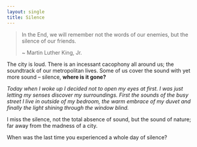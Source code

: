 ```yaml
---
layout: single
title: Silence
---
```


> In the End, we will remember not the words of our enemies, but the silence of our friends.
> 
> \~ Martin Luther King, Jr.

The city is loud. There is an incessant cacophony all around us; the soundtrack of our metropolitan lives. Some of us cover the sound with yet more sound – silence, **where is it gone?**

_Today when I woke up I decided not to open my eyes at first. I was just letting my senses discover my surroundings. First the sounds of the busy street I live in outside of my bedroom, the warm embrace of my duvet and finally the light shining through the window blind._

I miss the silence, not the total absence of sound, but the sound of nature; far away from the madness of a city.

When was the last time you experienced a whole day of silence?